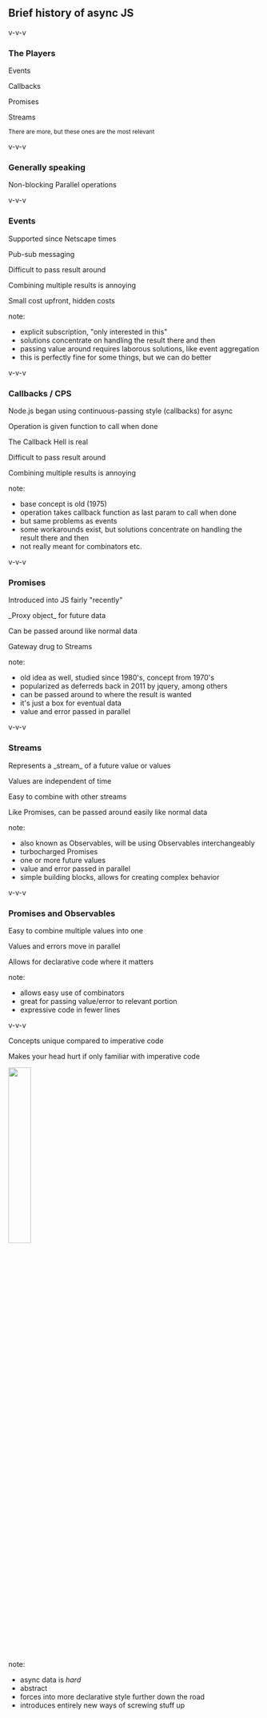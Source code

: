## Brief history of async JS

v-v-v

### The Players

Events

Callbacks

Promises

Streams

<small>There are more, but these ones are the most relevant</small>

v-v-v

### Generally speaking

Non-blocking <!-- .element: class="fragment" -->
Parallel operations <!-- .element: class="fragment" -->

v-v-v

### Events

Supported since Netscape times <!-- .element: class="fragment" -->

Pub-sub messaging <!-- .element: class="fragment" -->

Difficult to pass result around <!-- .element: class="fragment" -->

Combining multiple results is annoying <!-- .element: class="fragment" -->

Small cost upfront, hidden costs <!-- .element: class="fragment" -->

note:

- explicit subscription, "only interested in this"
- solutions concentrate on handling the result there and then
- passing value around requires laborous solutions, like event aggregation
- this is perfectly fine for some things, but we can do better

v-v-v

### Callbacks / CPS

Node.js began using continuous-passing style (callbacks) for async <!-- .element: class="fragment" -->

Operation is given function to call when done <!-- .element: class="fragment" -->

The Callback Hell is real <!-- .element: class="fragment" -->

Difficult to pass result around <!-- .element: class="fragment" -->

Combining multiple results is annoying <!-- .element: class="fragment" -->

note:

- base concept is old (1975)
- operation takes callback function as last param to call when done
- but same problems as events
- some workarounds exist, but solutions concentrate on handling the result there and then
- not really meant for combinators etc.

v-v-v

### Promises

Introduced into JS fairly "recently" <!-- .element: class="fragment" -->

<p>_Proxy object_ for future data</p> <!-- .element: class="fragment" -->

Can be passed around like normal data <!-- .element: class="fragment" -->

Gateway drug to Streams <!-- .element: class="fragment" -->

note:

- old idea as well, studied since 1980's, concept from 1970's
- popularized as deferreds back in 2011 by jquery, among others
- can be passed around to where the result is wanted
- it's just a box for eventual data
- value and error passed in parallel

v-v-v

### Streams

<p>Represents a _stream_ of a future value or values</p> <!-- .element: class="fragment" -->

Values are independent of time <!-- .element: class="fragment" -->

Easy to combine with other streams <!-- .element: class="fragment" -->

Like Promises, can be passed around easily like normal data <!-- .element: class="fragment" -->

note:

- also known as Observables, will be using Observables interchangeably
- turbocharged Promises
- one or more future values
- value and error passed in parallel
- simple building blocks, allows for creating complex behavior

v-v-v

### Promises and Observables

Easy to combine multiple values into one <!-- .element: class="fragment" -->

Values and errors move in parallel <!-- .element: class="fragment" -->

Allows for declarative code where it matters <!-- .element: class="fragment" -->

note:

- allows easy use of combinators
- great for passing value/error to relevant portion
- expressive code in fewer lines

v-v-v

Concepts unique compared to imperative code  <!-- .element: class="fragment" -->

Makes your head hurt if only familiar with imperative code <!-- .element: class="fragment" -->

<img src="img/foochan.jpg" style="width: 30%"> <!-- .element: class="fragment" -->

note:

- async data is _hard_
- abstract
- forces into more declarative style further down the road
- introduces entirely new ways of screwing stuff up

